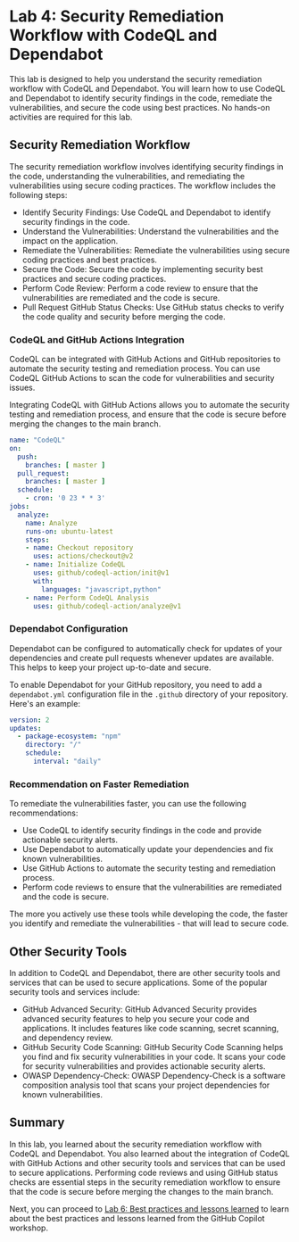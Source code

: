 # Lab 4: Security Remediation Workflow with CodeQL and Dependabot

This lab is designed to help you understand the security remediation workflow with CodeQL and Dependabot. You will learn how to use CodeQL and Dependabot to identify security findings in the code, remediate the vulnerabilities, and secure the code using best practices. No hands-on activities are required for this lab.

## Security Remediation Workflow
The security remediation workflow involves identifying security findings in the code, understanding the vulnerabilities, and remediating the vulnerabilities using secure coding practices. The workflow includes the following steps:
- Identify Security Findings: Use CodeQL and Dependabot to identify security findings in the code.
- Understand the Vulnerabilities: Understand the vulnerabilities and the impact on the application.
- Remediate the Vulnerabilities: Remediate the vulnerabilities using secure coding practices and best practices.
- Secure the Code: Secure the code by implementing security best practices and secure coding practices.
- Perform Code Review: Perform a code review to ensure that the vulnerabilities are remediated and the code is secure.
- Pull Request GitHub Status Checks: Use GitHub status checks to verify the code quality and security before merging the code.

### CodeQL and GitHub Actions Integration
CodeQL can be integrated with GitHub Actions and GitHub repositories to automate the security testing and remediation process. You can use CodeQL GitHub Actions to scan the code for vulnerabilities and security issues.

Integrating CodeQL with GitHub Actions allows you to automate the security testing and remediation process, and ensure that the code is secure before merging the changes to the main branch.

```yaml
name: "CodeQL"
on:
  push:
    branches: [ master ]
  pull_request:
    branches: [ master ]
  schedule:
    - cron: '0 23 * * 3'
jobs:
  analyze:
    name: Analyze
    runs-on: ubuntu-latest
    steps:
    - name: Checkout repository
      uses: actions/checkout@v2
    - name: Initialize CodeQL
      uses: github/codeql-action/init@v1
      with:
        languages: "javascript,python"
    - name: Perform CodeQL Analysis
      uses: github/codeql-action/analyze@v1
```

### Dependabot Configuration
Dependabot can be configured to automatically check for updates of your dependencies and create pull requests whenever updates are available. This helps to keep your project up-to-date and secure.

To enable Dependabot for your GitHub repository, you need to add a `dependabot.yml` configuration file in the `.github` directory of your repository. Here's an example:

```yaml
version: 2
updates:
  - package-ecosystem: "npm"
    directory: "/"
    schedule:
      interval: "daily"
```

### Recommendation on Faster Remediation
To remediate the vulnerabilities faster, you can use the following recommendations:

- Use CodeQL to identify security findings in the code and provide actionable security alerts.
- Use Dependabot to automatically update your dependencies and fix known vulnerabilities.
- Use GitHub Actions to automate the security testing and remediation process.
- Perform code reviews to ensure that the vulnerabilities are remediated and the code is secure.

The more you actively use these tools while developing the code, the faster you identify and remediate the vulnerabilities - that will lead to secure code.

## Other Security Tools
In addition to CodeQL and Dependabot, there are other security tools and services that can be used to secure applications. Some of the popular security tools and services include:
- GitHub Advanced Security: GitHub Advanced Security provides advanced security features to help you secure your code and applications. It includes features like code scanning, secret scanning, and dependency review.
- GitHub Security Code Scanning: GitHub Security Code Scanning helps you find and fix security vulnerabilities in your code. It scans your code for security vulnerabilities and provides actionable security alerts.
- OWASP Dependency-Check: OWASP Dependency-Check is a software composition analysis tool that scans your project dependencies for known vulnerabilities.

## Summary
In this lab, you learned about the security remediation workflow with CodeQL and Dependabot. You also learned about the integration of CodeQL with GitHub Actions and other security tools and services that can be used to secure applications. Performing code reviews and using GitHub status checks are essential steps in the security remediation workflow to ensure that the code is secure before merging the changes to the main branch.

Next, you can proceed to [Lab 6: Best practices and lessons learned](lab6-best-practices-lessons-learned.md) to learn about the best practices and lessons learned from the GitHub Copilot workshop.